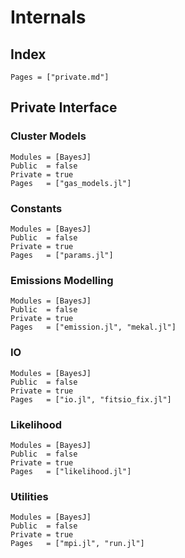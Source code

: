 # Internals

## Index

```@index
Pages = ["private.md"]
```

## Private Interface

### Cluster Models

```@autodocs
Modules = [BayesJ]
Public  = false
Private = true
Pages   = ["gas_models.jl"]
```

### Constants

```@autodocs
Modules = [BayesJ]
Public  = false
Private = true
Pages   = ["params.jl"]
```

### Emissions Modelling

```@autodocs
Modules = [BayesJ]
Public  = false
Private = true
Pages   = ["emission.jl", "mekal.jl"]
```

### IO

```@autodocs
Modules = [BayesJ]
Public  = false
Private = true
Pages   = ["io.jl", "fitsio_fix.jl"]
```

### Likelihood

```@autodocs
Modules = [BayesJ]
Public  = false
Private = true
Pages   = ["likelihood.jl"]
```

### Utilities

```@autodocs
Modules = [BayesJ]
Public  = false
Private = true
Pages   = ["mpi.jl", "run.jl"]
```